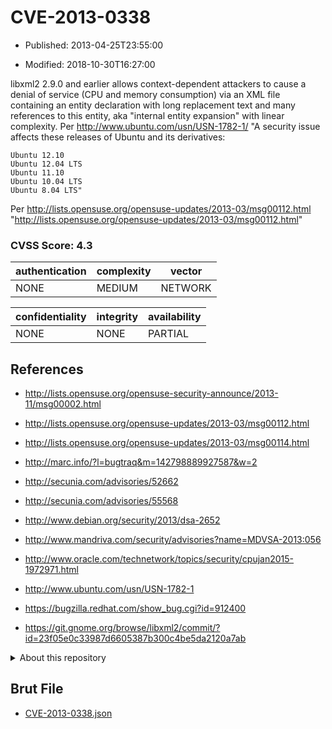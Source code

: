 # CVE-2013-0338

- Published: 2013-04-25T23:55:00

- Modified: 2018-10-30T16:27:00

libxml2 2.9.0 and earlier allows context-dependent attackers to cause a denial of service (CPU and memory consumption) via an XML file containing an entity declaration with long replacement text and many references to this entity, aka "internal entity expansion" with linear complexity. Per http://www.ubuntu.com/usn/USN-1782-1/ "A security issue affects these releases of Ubuntu and its derivatives:

    Ubuntu 12.10
    Ubuntu 12.04 LTS
    Ubuntu 11.10
    Ubuntu 10.04 LTS
    Ubuntu 8.04 LTS"

Per http://lists.opensuse.org/opensuse-updates/2013-03/msg00112.html "http://lists.opensuse.org/opensuse-updates/2013-03/msg00112.html"


### CVSS Score: **4.3**

| authentication | complexity | vector |
| --- | --- | --- |
| NONE | MEDIUM | NETWORK |

| confidentiality | integrity | availability |
| --- | --- | --- |
| NONE | NONE | PARTIAL |

## References

* http://lists.opensuse.org/opensuse-security-announce/2013-11/msg00002.html

* http://lists.opensuse.org/opensuse-updates/2013-03/msg00112.html

* http://lists.opensuse.org/opensuse-updates/2013-03/msg00114.html

* http://marc.info/?l=bugtraq&m=142798889927587&w=2

* http://secunia.com/advisories/52662

* http://secunia.com/advisories/55568

* http://www.debian.org/security/2013/dsa-2652

* http://www.mandriva.com/security/advisories?name=MDVSA-2013:056

* http://www.oracle.com/technetwork/topics/security/cpujan2015-1972971.html

* http://www.ubuntu.com/usn/USN-1782-1

* https://bugzilla.redhat.com/show_bug.cgi?id=912400

* https://git.gnome.org/browse/libxml2/commit/?id=23f05e0c33987d6605387b300c4be5da2120a7ab

<details>
<summary>About this repository</summary> 

  This repository is part of the project [Live Hack CVE](https://github.com/Live-Hack-CVE). Main website can be found [www.live-hack.org](https://www.live-hack.org) 
  
  Made by [Sn0wAlice](https://github.com/Sn0wAlice) for the people that care about security and need to have a feed of the latest CVEs. Hope you enjoy it, don't forget to star the repo and follow me on [Twitter](https://twitter.com/Sn0wAlice) and [Github](https://github.com/Sn0wAlice). And that is my [personnal website](https://www.alice-snow.me/)

  - [Home Page](https://github.com/Live-Hack-CVE)
  - [Framework](https://github.com/Live-Hack-CVE/cve-framework)
  - [CVE database](https://github.com/Live-Hack-CVE/full_database)
  - [Changelog](https://github.com/Live-Hack-CVE/Changelog)
</details>

## Brut File

* [CVE-2013-0338.json](https://raw.githubusercontent.com/Live-Hack-CVE/full_database/main/cves/2013/CVE-2013-0338.json)


